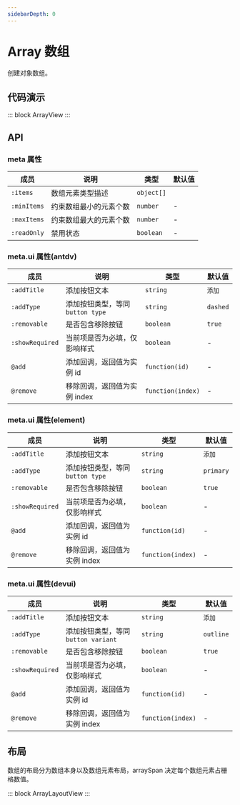 ```yaml
---
sidebarDepth: 0
---
```


# Array 数组

创建对象数组。

## 代码演示

::: block
ArrayView
:::

## API

### meta 属性

| 成员        | 说明                   | 类型       | 默认值 |
| ----------- | ---------------------- | ---------- | ------ |
| `:items`    | 数组元素类型描述       | `object[]` |        |
| `:minItems` | 约束数组最小的元素个数 | `number`   | -      |
| `:maxItems` | 约束数组最大的元素个数 | `number`   | -      |
| `:readOnly` | 禁用状态               | `boolean`  | -      |

### meta.ui 属性(antdv)

| 成员            | 说明                             | 类型              | 默认值   |
| --------------- | -------------------------------- | ----------------- | -------- |
| `:addTitle`     | 添加按钮文本                     | `string`          | `添加`   |
| `:addType`      | 添加按钮类型，等同 `button type` | `string`          | `dashed` |
| `:removable`    | 是否包含移除按钮                 | `boolean`         | `true`   |
| `:showRequired` | 当前项是否为必填，仅影响样式     | `boolean`         | -        |
| `@add`          | 添加回调，返回值为实例 id        | `function(id)`    | -        |
| `@remove`       | 移除回调，返回值为实例 index     | `function(index)` | -        |

### meta.ui 属性(element)

| 成员            | 说明                             | 类型              | 默认值    |
| --------------- | -------------------------------- | ----------------- | --------- |
| `:addTitle`     | 添加按钮文本                     | `string`          | `添加`    |
| `:addType`      | 添加按钮类型，等同 `button type` | `string`          | `primary` |
| `:removable`    | 是否包含移除按钮                 | `boolean`         | `true`    |
| `:showRequired` | 当前项是否为必填，仅影响样式     | `boolean`         | -         |
| `@add`          | 添加回调，返回值为实例 id        | `function(id)`    | -         |
| `@remove`       | 移除回调，返回值为实例 index     | `function(index)` | -         |

### meta.ui 属性(devui)

| 成员            | 说明                                | 类型              | 默认值    |
| --------------- | ----------------------------------- | ----------------- | --------- |
| `:addTitle`     | 添加按钮文本                        | `string`          | `添加`    |
| `:addType`      | 添加按钮类型，等同 `button variant` | `string`          | `outline` |
| `:removable`    | 是否包含移除按钮                    | `boolean`         | `true`    |
| `:showRequired` | 当前项是否为必填，仅影响样式        | `boolean`         | -         |
| `@add`          | 添加回调，返回值为实例 id           | `function(id)`    | -         |
| `@remove`       | 移除回调，返回值为实例 index        | `function(index)` | -         |

## 布局

数组的布局分为数组本身以及数组元素布局，arraySpan 决定每个数组元素占栅格数值。

::: block
ArrayLayoutView
:::
